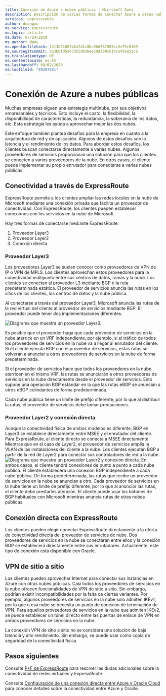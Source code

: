 ```yaml
---
title: Conexión de Azure a nubes públicas | Microsoft Docs
description: Descripción de varias formas de conectar Azure a otras nubes públicas
services: expressroute
author: duongau
ms.service: expressroute
ms.topic: article
ms.date: 07/24/2019
ms.author: duau
ms.openlocfilehash: f413b6100fb2a7d1c8bc06d787468cc3e79c0169
ms.sourcegitcommit: 5a3b9f35d47355d026ee39d398c614ca4dae51c6
ms.translationtype: HT
ms.contentlocale: es-ES
ms.lasthandoff: 09/02/2020
ms.locfileid: "89397481"
---
```

# <a name="connecting-azure-with-public-clouds"></a>Conexión de Azure a nubes públicas

Muchas empresas siguen una estrategia multinube, por sus objetivos empresariales y técnicos. Esto incluye el costo, la flexibilidad, la disponibilidad de características, la redundancia, la soberanía de los datos, etc. Esta estrategia les ayuda a aprovechar mejor las dos nubes. 

Este enfoque también plantea desafíos para la empresa en cuanto a la arquitectura de red y de aplicación. Algunos de estos desafíos son la latencia y el rendimiento de los datos. Para abordar estos desafíos, los clientes buscan conectarse directamente a varias nubes. Algunos proveedores de servicios proporcionan una solución para que los clientes se conecten a varios proveedores de la nube. En otros casos, el cliente puede implementar su propio enrutador para conectarse a varias nubes públicas.
## <a name="connectivity-via-expressroute"></a>Conectividad a través de ExpressRoute
ExpressRoute permite a los clientes ampliar las redes locales en la nube de Microsoft mediante una conexión privada que facilita un proveedor de conectividad. Con ExpressRoute, los clientes pueden establecer conexiones con los servicios en la nube de Microsoft.

Hay tres formas de conectarse mediante ExpressRoute.

1. Proveedor Layer3
2. Proveedor Layer2
3. Conexión directa

### <a name="layer3-provider"></a>Proveedor Layer3

Los proveedores Layer3 se suelen conocer como proveedores de VPN de IP o VPN de MPLS. Los clientes aprovechan estos proveedores para la conectividad multipunto entre sus centros de datos, ramas y la nube. Los clientes se conectan al proveedor L3 mediante BGP o la ruta predeterminada estática. El proveedor de servicios anuncia las rutas en los sitios de los clientes, los centros de datos y la nube pública. 
 
Al conectarse a través del proveedor Layer3, Microsoft anuncia las rutas de la red virtual del cliente al proveedor de servicios mediante BGP. El proveedor puede tener dos implementaciones diferentes.

![Diagrama que muestra un proveedor Layer3.](media/expressroute-connect-azure-to-public-cloud/azure-to-public-clouds-l3.png)

Es posible que el proveedor haga que cada proveedor de servicios en la nube aterrice en un VRF independiente, por ejemplo, si el tráfico de todos los proveedores de servicios en la nube va a llegar al enrutador del cliente. Si el cliente ejecuta BGP con el proveedor de servicios, estas rutas se volverán a anunciar a otros proveedores de servicios en la nube de forma predeterminada. 

Si el proveedor de servicios hace que todos los proveedores en la nube aterricen en el mismo VRF, las rutas se anunciarán a otros proveedores de servicios en la nube directamente desde el proveedor de servicios. Esto supone una operación BGP estándar en la que las rutas eBGP se anuncian a otros eBGP colindantes de forma predeterminada.

Cada nube pública tiene un límite de prefijo diferente, por lo que al distribuir la rutas, el proveedor de servicios debe tomar precauciones.

### <a name="layer2-provider-and-direct-connection"></a>Proveedor Layer2 y conexión directa

Aunque la conectividad física de ambos modelos es diferente, BGP en Layer3 se establece directamente entre MSEE y el enrutador del cliente. Para ExpressRoute, el cliente directo se conecta a MSEE directamente. Mientras que en el caso de Layer2, el proveedor de servicios amplía la VLAN de las instalaciones del cliente a la nube. Los clientes ejecutan BGP a partir de la red de Layer2 para conectar sus controladores de red a la nube.
![Diagrama que muestra un proveedor Layer2 y conexión directa.](media/expressroute-connect-azure-to-public-cloud/azure-to-public-clouds-l2.png)
En ambos casos, el cliente tendrá conexiones de punto a punto a cada nube pública. El cliente establecerá una conexión BGP independiente a cada nube pública. De forma predeterminada, las rutas que recibe un proveedor de servicios en la nube se anuncian a otro. Cada proveedor de servicios en la nube tiene un límite de prefijo diferente, por lo que al anunciar las rutas, el cliente debe prestarles atención. El cliente puede usar los botones de BGP habituales con Microsoft mientras anuncia rutas de otras nubes públicas.

## <a name="direct-connection-with-expressroute"></a>Conexión directa con ExpressRoute

Los clientes pueden elegir conectar ExpressRoute directamente a la oferta de conectividad directa del proveedor de servicios de nube. Dos proveedores de servicios en la nube se conectarán entre ellos y la conexión BGP se establecerá directamente entre sus enrutadores. Actualmente, este tipo de conexión está disponible con Oracle.

## <a name="site-to-site-vpn"></a>VPN de sitio a sitio

Los clientes pueden aprovechar Internet para conectar sus instancias en Azure con otras nubes públicas. Casi todos los proveedores de servicios en la nube ofrecen funcionalidades de VPN de sitio a sitio. Sin embargo, podrían existir incompatibilidades por la falta de ciertas variantes. Por ejemplo, algunos proveedores de servicios en la nube solo admiten IKEv1, por lo que n esa nube se necesita un punto de conexión de terminación de VPN. Para aquellos proveedores de servicios en la nube que admiten IKEv2, se puede establecer un túnel directo entre las puertas de enlace de VPN en ambos proveedores de servicios en la nube.

La conexión VPN de sitio a sitio no se considera una solución de baja latencia y alto rendimiento. Sin embargo, se puede usar como copia de seguridad de la conectividad física.

## <a name="next-steps"></a>Pasos siguientes
Consulte [P+F de ExpressRoute][ER-FAQ] para resolver las dudas adicionales sobre la conectividad de redes virtuales y ExpressRoute.

Consulte [Configuración de una conexión directa entre Azure y Oracle Cloud][ER-OCI] para conocer detalles sobre la conectividad entre Azure y Oracle.

<!--Link References-->
[ER-FAQ]: https://docs.microsoft.com/azure/expressroute/expressroute-faqs
[ER-OCI]: https://docs.microsoft.com/azure/virtual-machines/workloads/oracle/configure-azure-oci-networking




